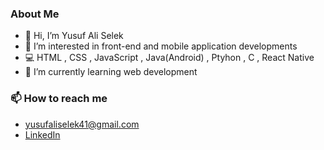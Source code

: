 ### About Me
- 👋 Hi, I’m Yusuf Ali Selek
- 👀 I’m interested in front-end and mobile application developments
- 💻 HTML , CSS , JavaScript , Java(Android) , Ptyhon , C , React Native
- 🌱 I’m currently learning web development

### 📫 How to reach me 
- yusufaliselek41@gmail.com  
- [LinkedIn](https://www.linkedin.com/in/yusufaliselek/)

